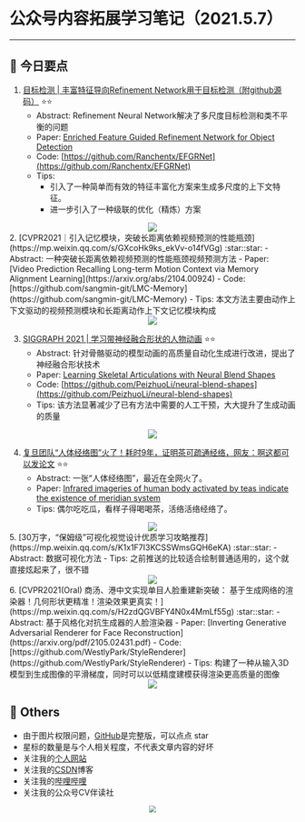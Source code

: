 # 公众号内容拓展学习笔记（2021.5.7）

------



## :paperclip:  今日要点

1. [目标检测 | 丰富特征导向Refinement Network用于目标检测（附github源码）](https://mp.weixin.qq.com/s/Ij6uwXkgvLoVVx8Voklyyg)         :star::star:
   - Abstract: Refinement Neural Network解决了多尺度目标检测和类不平衡的问题
   - Paper: [Enriched Feature Guided Refinement Network for Object Detection](https://openaccess.thecvf.com/content_ICCV_2019/papers/Nie_Enriched_Feature_Guided_Refinement_Network_for_Object_Detection_ICCV_2019_paper.pdf)
   - Code: [https://github.com/Ranchentx/EFGRNet](https://github.com/Ranchentx/EFGRNet)
   - Tips: 
     - 引入了一种简单而有效的特征丰富化方案来生成多尺度的上下文特征。
     - 进一步引入了一种级联的优化（精炼）方案

<div align=center><img src="https://mmbiz.qpic.cn/mmbiz_png/1MtnAxmWSwOicKqaU8hsiaibejndcaJUgyMWqIyNvpVZ3icgicicGLNmHvT90NeyNXib8ZwK6GRSadR6EurewwSGHaMEQ/640?wx_fmt=png&tp=webp&wxfrom=5&wx_lazy=1&wx_co=1" style='zoom:100%'>
</div>
2. [CVPR2021｜引入记忆模块，突破长距离依赖视频预测的性能瓶颈](https://mp.weixin.qq.com/s/GXcoHk9ks_ekVv-o14fVGg)       :star::star:
   - Abstract: 一种突破长距离依赖视频预测的性能瓶颈视频预测方法
   - Paper: [Video Prediction Recalling Long-term Motion Context via Memory Alignment Learning](https://arxiv.org/abs/2104.00924)
   - Code: [https://github.com/sangmin-git/LMC-Memory](https://github.com/sangmin-git/LMC-Memory)
   - Tips: 本文方法主要由动作上下文驱动的视频预测模块和长距离动作上下文记忆模块构成

<div align=center><img src="https://mmbiz.qpic.cn/mmbiz_png/BJbRvwibeSTuWhMkTktMX7SyDicI6UdqGS6FE3Pkj9vuhCoI8WydhboKhz2tiaibLwTzjL1llegmngYqsad0b8rBpg/640?wx_fmt=png&tp=webp&wxfrom=5&wx_lazy=1&wx_co=1" style='zoom:100%'>
</div>

3. [SIGGRAPH 2021 | 学习带神经融合形状的人物动画](https://mp.weixin.qq.com/s/IuvyNRJ6amJn5ya7fr8L6A)       :star::star:
   - Abstract: 针对骨骼驱动的模型动画的高质量自动化生成进行改进，提出了神经融合形状技术
   - Paper: [Learning Skeletal Articulations with Neural Blend Shapes ](https://peizhuoli.github.io/neural-blend-shapes/papers/neural-blend-shapes-camera-ready.pdf)
   - Code: [https://github.com/PeizhuoLi/neural-blend-shapes](https://github.com/PeizhuoLi/neural-blend-shapes)
   - Tips: 该方法显著减少了已有方法中需要的人工干预，大大提升了生成动画的质量
<div align=center><img src="https://mmbiz.qpic.cn/mmbiz_png/3ca6UMoKPP2pJ32mXbM4ufmxVWyphsqPBKPliasicC85tFTia85bJGoxguds9z7pQ4qRPycyxVgt4I6Z31tBrkWnA/640?wx_fmt=png&tp=webp&wxfrom=5&wx_lazy=1&wx_co=1" style='zoom:100%'>
</div>


4. [复旦团队“人体经络图”火了！耗时9年，证明茶可疏通经络，网友：啊这都可以发论文](https://mp.weixin.qq.com/s/n9LShjiEQIm5QTi9C0neOw)       :star::star:
   - Abstract: 一张“人体经络图”，最近在全网火了。
   - Paper: [Infrared imageries of human body activated by teas indicate the existence of meridian system ](https://journal.hep.com.cn/qb/EN/article/downloadArticleFile.do?attachType=PDF&id=29259)
   - Tips: 偶尔吃吃瓜，看样子得喝喝茶，活络活络经络了。

<div align=center><img src="https://mmbiz.qpic.cn/mmbiz_jpg/YicUhk5aAGtA1y0syEZic7Oe5N2LUD0icLsZ2sDHXxxhAaJdXYD2HhOmiaK0zxlribCcSRuTtKZZyfMI1ia6WHiaG3fGg/640?wx_fmt=jpeg&tp=webp&wxfrom=5&wx_lazy=1&wx_co=1" style='zoom:100%'>
</div>
5. [30万字，“保姆级”可视化视觉设计优质学习攻略推荐](https://mp.weixin.qq.com/s/K1x1F7I3KCSSWmsGQH6eKA)       :star::star:
   - Abstract: 数据可视化方法
   - Tips: 之前推送的比较适合绘制普通适用的，这个就直接炫起来了，很不错

<div align=center><img src="https://mmbiz.qpic.cn/mmbiz_png/LVW0j64NZC152iaNAafRBIWUI7LWPxrLO4xzU0FGFr8LD6iaVlg3VAErUibrA3guzs0DjGIib8eoLliaslrLCMmZgfg/640?wx_fmt=png&tp=webp&wxfrom=5&wx_lazy=1&wx_co=1" style='zoom:100%'>
</div>
6. [CVPR2021(Oral) 商汤、港中文实现单目人脸重建新突破： 基于生成网络的渲染器！几何形状更精准！渲染效果更真实！](https://mp.weixin.qq.com/s/H2zdQGVBFY4N0x4MmLf55g)       :star::star:
   - Abstract: 基于风格化对抗生成器的人脸渲染器
   - Paper: [Inverting Generative Adversarial Renderer for Face Reconstruction](https://arxiv.org/pdf/2105.02431.pdf)
   - Code: [https://github.com/WestlyPark/StyleRenderer](https://github.com/WestlyPark/StyleRenderer)
   - Tips:  构建了一种从输入3D模型到生成图像的平滑梯度，同时可以以低精度建模获得渲染更高质量的图像

<div align=center><img src="https://mmbiz.qpic.cn/mmbiz_gif/BJbRvwibeSTuLGuha3GVxopibDV8UbvqWhIWFDlYtsCVfic7qsttBaaBJMb0caWumI6f1EBboB1Gsxz4iaQcqMRHZQ/640?wx_fmt=gif&tp=webp&wxfrom=5&wx_lazy=1" style='zoom:100%'>
</div>

## :paperclip:  Others

- 由于图片权限问题，[GitHub](https://github.com/xiaoxuebajie/dairly_learning)是完整版，可以点点 star
- 星标的数量是与个人相关程度，不代表文章内容的好坏
- 关注我的[个人网站](http://www.cvbds.cn/)
- 关注我的[CSDN](https://blog.csdn.net/xiaoxuebajie)博客
- 关注我的[哔哩哔哩](https://space.bilibili.com/424394389)
- 关注我的公众号CV伴读社

<div align=center><img src="https://img-blog.csdnimg.cn/202005031406335.jpg" style='zoom:80%'>
</div>